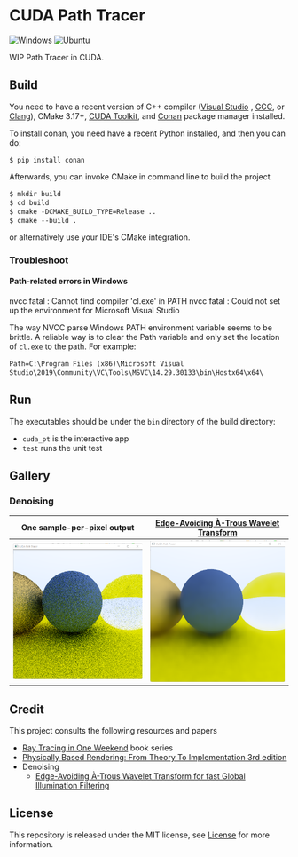 # CUDA Path Tracer

[![Windows](https://github.com/LesleyLai/cuda-path-tracer/actions/workflows/Windows.yml/badge.svg)](https://github.com/LesleyLai/cuda-path-tracer/actions/workflows/Windows.yml)
[![Ubuntu](https://github.com/LesleyLai/cuda-path-tracer/actions/workflows/Ubuntu.yml/badge.svg)](https://github.com/LesleyLai/cuda-path-tracer/actions/workflows/Ubuntu.yml)

WIP Path Tracer in CUDA.

## Build

You need to have a recent version of C++ compiler ([Visual Studio](https://www.visualstudio.com/)
, [GCC](https://gcc.gnu.org/), or [Clang](https://clang.llvm.org/)), CMake
3.17+, [CUDA Toolkit](https://developer.nvidia.com/cuda-downloads), and [Conan](https://conan.io/) package manager
installed.

To install conan, you need have a recent Python installed, and then you can do:

```
$ pip install conan
```

Afterwards, you can invoke CMake in command line to build the project

```
$ mkdir build
$ cd build
$ cmake -DCMAKE_BUILD_TYPE=Release ..
$ cmake --build .
```

or alternatively use your IDE's CMake integration.

### Troubleshoot

#### Path-related errors in Windows

nvcc fatal : Cannot find compiler 'cl.exe' in PATH nvcc fatal : Could not set up the environment for Microsoft Visual
Studio

The way NVCC parse Windows PATH environment variable seems to be brittle. A reliable way is to clear the Path variable
and only set the location of `cl.exe` to the path. For example:

```
Path=C:\Program Files (x86)\Microsoft Visual Studio\2019\Community\VC\Tools\MSVC\14.29.30133\bin\Hostx64\x64\
```

## Run

The executables should be under the `bin` directory of the build directory:

- `cuda_pt` is the interactive app
- `test` runs the unit test

## Gallery

### Denoising

One sample-per-pixel output | [Edge-Avoiding À-Trous Wavelet Transform](https://jo.dreggn.org/home/2010_atrous.pdf) |
|---|---|
|![](images/1spp.png)|![](images/1spp_atrous_denoised.png)|

## Credit

This project consults the following resources and papers

- [Ray Tracing in One Weekend](https://raytracing.github.io/) book series
- [Physically Based Rendering: From Theory To Implementation 3rd edition](https://www.pbr-book.org/)
- Denoising
    - [Edge-Avoiding À-Trous Wavelet Transform for fast Global Illumination Filtering](https://jo.dreggn.org/home/2010_atrous.pdf)

## License

This repository is released under the MIT license, see [License](file:License) for more information.
